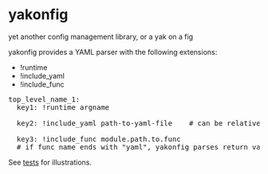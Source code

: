 yakonfig
========

yet another config management library, or a yak on a fig

yakonfig provides a YAML parser with the following extensions:
 * !runtime
 * !include_yaml
 * !include_func

<pre>
top_level_name_1:
  key1: !runtime argname

  key2: !include_yaml path-to-yaml-file    # can be relative or absolute path

  key3: !include_func module.path.to.func  
  # if func name ends with "yaml", yakonfig parses return value
</pre>

See [tests](src/tests/yakonfig/test_yakonfig.py) for illustrations.

